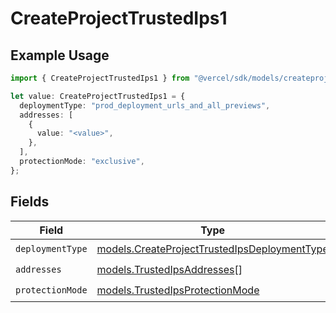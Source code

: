 # CreateProjectTrustedIps1

## Example Usage

```typescript
import { CreateProjectTrustedIps1 } from "@vercel/sdk/models/createprojectop.js";

let value: CreateProjectTrustedIps1 = {
  deploymentType: "prod_deployment_urls_and_all_previews",
  addresses: [
    {
      value: "<value>",
    },
  ],
  protectionMode: "exclusive",
};
```

## Fields

| Field                                                                                              | Type                                                                                               | Required                                                                                           | Description                                                                                        |
| -------------------------------------------------------------------------------------------------- | -------------------------------------------------------------------------------------------------- | -------------------------------------------------------------------------------------------------- | -------------------------------------------------------------------------------------------------- |
| `deploymentType`                                                                                   | [models.CreateProjectTrustedIpsDeploymentType](../models/createprojecttrustedipsdeploymenttype.md) | :heavy_check_mark:                                                                                 | N/A                                                                                                |
| `addresses`                                                                                        | [models.TrustedIpsAddresses](../models/trustedipsaddresses.md)[]                                   | :heavy_check_mark:                                                                                 | N/A                                                                                                |
| `protectionMode`                                                                                   | [models.TrustedIpsProtectionMode](../models/trustedipsprotectionmode.md)                           | :heavy_check_mark:                                                                                 | N/A                                                                                                |
